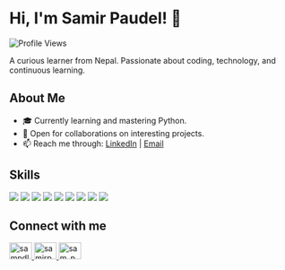 # Hi, I'm Samir Paudel! 👋 

![Profile Views](https://komarev.com/ghpvc/?username=paudelsamir&color=brightgreen)

A curious learner from Nepal. Passionate about coding, technology, and continuous learning.

## About Me
- 🎓 Currently learning and mastering Python.
- 💼 Open for collaborations on interesting projects.
- 📫 Reach me through: [LinkedIn](https://www.linkedin.com/in/sampdl) | [Email](mailto:samirpaudel2005@gmail.com)


## Skills
<p align="left">
  <img src="https://img.shields.io/badge/-C-A8B9CC?style=flat-square&logo=c&logoColor=black" />
  <img src="https://img.shields.io/badge/-C++-00599C?style=flat-square&logo=c%2B%2B&logoColor=white" />
  <img src="https://img.shields.io/badge/-Python-3776AB?style=flat-square&logo=python&logoColor=white" />
  <img src="https://img.shields.io/badge/-HTML-E34F26?style=flat-square&logo=html5&logoColor=white" />
  <img src="https://img.shields.io/badge/-CSS-1572B6?style=flat-square&logo=css3&logoColor=white" />
  <img src="https://img.shields.io/badge/-JavaScript-F7DF1E?style=flat-square&logo=javascript&logoColor=black" />
  <img src="https://img.shields.io/badge/-Git-F05032?style=flat-square&logo=git&logoColor=white" />
  <img src="https://img.shields.io/badge/-GitHub-181717?style=flat-square&logo=github&logoColor=white" />
  <img src="https://img.shields.io/badge/-VS%20Code-007ACC?style=flat-square&logo=visual-studio-code&logoColor=white" />
</p>

## Connect with me
<p align="left">
  <a href="https://linkedin.com/in/paudelsamir" target="_blank">
    <img src="https://raw.githubusercontent.com/rahuldkjain/github-profile-readme-generator/master/src/images/icons/Social/linked-in-alt.svg" alt="sampdl" height="30" width="40" />
  </a>
  <a href="https://instagram.com/samirpdl" target="_blank">
    <img src="https://raw.githubusercontent.com/rahuldkjain/github-profile-readme-generator/master/src/images/icons/Social/instagram.svg" alt="samirpdl" height="30" width="40" />
  </a>
  <a href="https://twitter.com/sam_pdl" target="_blank">
    <img src="https://raw.githubusercontent.com/rahuldkjain/github-profile-readme-generator/master/src/images/icons/Social/twitter.svg" alt="sam_pdl" height="30" width="40" />
  </a>
</p>
